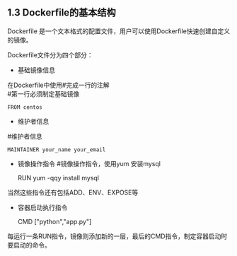 ## 1.3 Dockerfile的基本结构

Dockerfile 是一个文本格式的配置文件，用户可以使用Dockerfile快速创建自定义的镜像。

Dockerfile文件分为四个部分：  

* 基础镜像信息    

在Dockerfile中使用#完成一行的注解  
\#第一行必须制定基础镜像

    FROM centos

* 维护者信息
  
\#维护者信息  

    MAINTAINER your_name your_email

* 镜像操作指令
\#镜像操作指令，使用yum 安装mysql  

    RUN yum -qqy install mysql  

当然这些指令还有包括ADD、ENV、EXPOSE等

* 容器启动执行指令  

    CMD ["python","app.py"]

每运行一条RUN指令，镜像则添加新的一层，最后的CMD指令，制定容器启动时要启动的命令。
